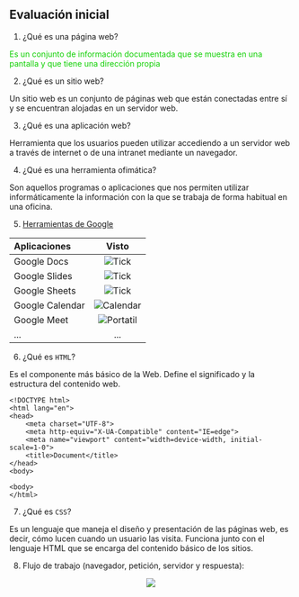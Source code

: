 ## Evaluación inicial

1. ¿Qué es una página web?

<font color='red.'>Es un conjunto de información documentada que se muestra en una pantalla y que tiene una dirección propia</font>

2. ¿Qué es un sitio web?

Un sitio web es un conjunto de páginas web que están conectadas entre sí y se encuentran alojadas en un servidor web.

3. ¿Qué es una aplicación web?

Herramienta que los usuarios pueden utilizar accediendo a un servidor web a través de internet o de una intranet mediante un navegador.

4. ¿Qué es una herramienta ofimática?

Son aquellos programas o aplicaciones que nos permiten utilizar informáticamente la información con la que se trabaja de forma habitual en una oficina.

5. [Herramientas de Google](https://www.google.com/intl/es-419/chrome/browser-tools/)

|Aplicaciones |Visto|
|:-------|:--------:|
|Google Docs|![Tick](https://github.com/aishadelgado/SMX2_M8_UF1_A2_DelgadoAisha/blob/main/tick.png)|
|Google Slides|![Tick](https://github.com/aishadelgado/SMX2_M8_UF1_A2_DelgadoAisha/blob/main/tick.png)|
|Google Sheets|![Tick](https://github.com/aishadelgado/SMX2_M8_UF1_A2_DelgadoAisha/blob/main/tick.png)|
|Google Calendar|![Calendar](https://github.com/aishadelgado/SMX2_M8_UF1_A2_DelgadoAisha/blob/main/Calendar.png)|
|Google Meet|![Portatil](https://github.com/aishadelgado/SMX2_M8_UF1_A2_DelgadoAisha/blob/main/Portatil.png)|
|...|...|

6. ¿Qué es ```HTML```?

Es el componente más básico de la Web. Define el significado y la estructura del contenido web.

```
<!DOCTYPE html>
<html lang="en">
<head>
    <meta charset="UTF-8">
    <meta http-equiv="X-UA-Compatible" content="IE=edge">
    <meta name="viewport" content="width=device-width, initial-scale=1-0">
    <title>Document</title>
</head>
<body>

<body>
</html>
```

7. ¿Qué es ```CSS```?

Es un lenguaje que maneja el diseño y presentación de las páginas web, es decir, cómo lucen cuando un usuario las visita. Funciona junto con el lenguaje HTML que se encarga del contenido básico de los sitios.

8. Flujo de trabajo (navegador, petición, servidor y respuesta):

<p align="center">
  <img src="https://github.com/aishadelgado/SMX2_M8_UF1_A2_DelgadoAisha/blob/main/Flujo%20de%20trabajo.png" />
</p>

